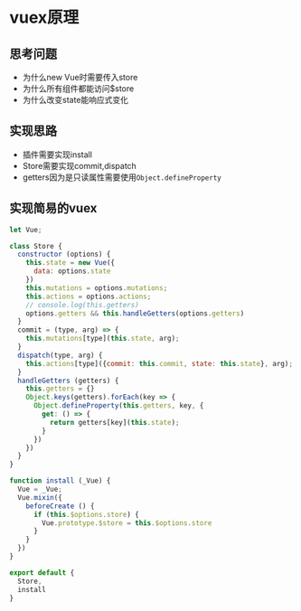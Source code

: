 # vuex原理

## 思考问题
* 为什么new Vue时需要传入store
* 为什么所有组件都能访问$store
* 为什么改变state能响应式变化

## 实现思路
* 插件需要实现install
* Store需要实现commit,dispatch
* getters因为是只读属性需要使用`Object.defineProperty`

## 实现简易的vuex

```js
let Vue;

class Store {
  constructor (options) {
    this.state = new Vue({
      data: options.state
    })
    this.mutations = options.mutations;
    this.actions = options.actions;
    // console.log(this.getters)
    options.getters && this.handleGetters(options.getters)
  }
  commit = (type, arg) => {
    this.mutations[type](this.state, arg);
  }
  dispatch(type, arg) {
    this.actions[type]({commit: this.commit, state: this.state}, arg);
  }
  handleGetters (getters) {
    this.getters = {}
    Object.keys(getters).forEach(key => {
      Object.defineProperty(this.getters, key, {
        get: () => {
          return getters[key](this.state);
        }
      })
    })
  }
}

function install (_Vue) {
  Vue = _Vue;
  Vue.mixin({
    beforeCreate () {
      if (this.$options.store) {
        Vue.prototype.$store = this.$options.store
      }
    }
  })
}

export default {
  Store,
  install
}


```
